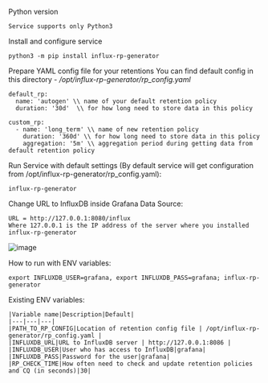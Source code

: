 Python version
```
Service supports only Python3
```

Install and configure service
```
python3 -m pip install influx-rp-generator
```

Prepare YAML config file for your retentions
You can find default config in this directory - */opt/influx-rp-generator/rp_config.yaml*
```
default_rp:
  name: 'autogen' \\ name of your default retention policy
  duration: '30d'  \\ for how long need to store data in this policy

custom_rp:
  - name: 'long_term' \\ name of new retention policy
    duration: '360d' \\ for how long need to store data in this policy
    aggregation: '5m' \\ aggregation period during getting data from default retention policy
```

Run Service with default settings (By default service will get configuration from /opt/influx-rp-generator/rp_config.yaml):
```
influx-rp-generator
```

Change URL to InfluxDB inside Grafana Data Source:
```
URL = http://127.0.0.1:8080/influx
Where 127.0.0.1 is the IP address of the server where you installed influx-rp-generator
```
![image](https://user-images.githubusercontent.com/61619927/77069954-07acf900-69f2-11ea-9215-9f683dc05f40.png)

How to run with ENV variables:
```
export INFLUXDB_USER=grafana, export INFLUXDB_PASS=grafana; influx-rp-generator
```

Existing ENV variables:
```
|Variable name|Description|Default|
|---|---|---|
|PATH_TO_RP_CONFIG|Location of retention config file | /opt/influx-rp-generator/rp_config.yaml |
|INFLUXDB_URL|URL to InfluxDB server | http://127.0.0.1:8086 |
|INFLUXDB_USER|User who has access to InfluxDB|grafana|
|INFLUXDB_PASS|Password for the user|grafana|
|RP_CHECK_TIME|How often need to check and update retention policies and CQ (in seconds)|30|
```